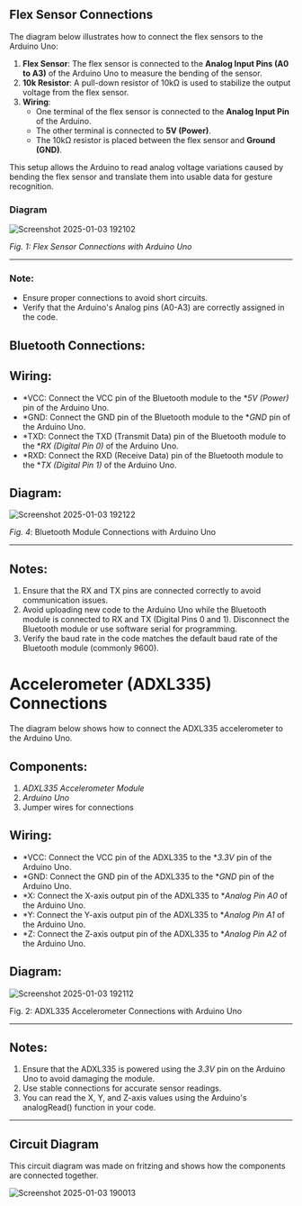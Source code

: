 ## Flex Sensor Connections

The diagram below illustrates how to connect the flex sensors to the Arduino Uno:

1. **Flex Sensor**: The flex sensor is connected to the **Analog Input Pins (A0 to A3)** of the Arduino Uno to measure the bending of the sensor.
2. **10k Resistor**: A pull-down resistor of 10kΩ is used to stabilize the output voltage from the flex sensor.
3. **Wiring**:
   - One terminal of the flex sensor is connected to the **Analog Input Pin** of the Arduino.
   - The other terminal is connected to **5V (Power)**.
   - The 10kΩ resistor is placed between the flex sensor and **Ground (GND)**.

This setup allows the Arduino to read analog voltage variations caused by bending the flex sensor and translate them into usable data for gesture recognition.

### Diagram

![Screenshot 2025-01-03 192102](https://github.com/user-attachments/assets/a02b7179-27d4-4060-9041-15f0149dbd48)

*Fig. 1: Flex Sensor Connections with Arduino Uno*

---

### Note:
- Ensure proper connections to avoid short circuits.
- Verify that the Arduino's Analog pins (A0-A3) are correctly assigned in the code.

  
## Bluetooth Connections:

## Wiring:
- *VCC: Connect the VCC pin of the Bluetooth module to the **5V (Power)* pin of the Arduino Uno.
- *GND: Connect the GND pin of the Bluetooth module to the **GND* pin of the Arduino Uno.
- *TXD: Connect the TXD (Transmit Data) pin of the Bluetooth module to the **RX (Digital Pin 0)* of the Arduino Uno.
- *RXD: Connect the RXD (Receive Data) pin of the Bluetooth module to the **TX (Digital Pin 1)* of the Arduino Uno.

## Diagram:
![Screenshot 2025-01-03 192122](https://github.com/user-attachments/assets/257451ab-ddb1-4a47-b4a0-a2dd4dfb2c71)


*Fig. 4*: Bluetooth Module Connections with Arduino Uno

---

## Notes:
1. Ensure that the RX and TX pins are connected correctly to avoid communication issues.
2. Avoid uploading new code to the Arduino Uno while the Bluetooth module is connected to RX and TX (Digital Pins 0 and 1). Disconnect the Bluetooth module or use software serial for programming.
3. Verify the baud rate in the code matches the default baud rate of the Bluetooth module (commonly 9600).

# Accelerometer (ADXL335) Connections

The diagram below shows how to connect the ADXL335 accelerometer to the Arduino Uno.

## Components:
1. *ADXL335 Accelerometer Module*
2. *Arduino Uno*
3. Jumper wires for connections

## Wiring:
- *VCC: Connect the VCC pin of the ADXL335 to the **3.3V* pin of the Arduino Uno.
- *GND: Connect the GND pin of the ADXL335 to the **GND* pin of the Arduino Uno.
- *X: Connect the X-axis output pin of the ADXL335 to **Analog Pin A0* of the Arduino Uno.
- *Y: Connect the Y-axis output pin of the ADXL335 to **Analog Pin A1* of the Arduino Uno.
- *Z: Connect the Z-axis output pin of the ADXL335 to **Analog Pin A2* of the Arduino Uno.

## Diagram:
![Screenshot 2025-01-03 192112](https://github.com/user-attachments/assets/43904953-5842-4635-ae42-154a990d316e)


Fig. 2: ADXL335 Accelerometer Connections with Arduino Uno

---

## Notes:
1. Ensure that the ADXL335 is powered using the *3.3V* pin on the Arduino Uno to avoid damaging the module.
2. Use stable connections for accurate sensor readings.
3. You can read the X, Y, and Z-axis values using the Arduino's analogRead() function in your code.

---

## Circuit Diagram 
This circuit diagram was made on fritzing and shows how the components are connected together.

![Screenshot 2025-01-03 190013](https://github.com/user-attachments/assets/5b3e26e1-0a2e-4e7f-9b24-07f89b180540)


